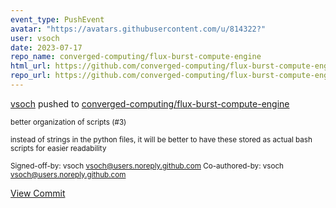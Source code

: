 ```yaml
---
event_type: PushEvent
avatar: "https://avatars.githubusercontent.com/u/814322?"
user: vsoch
date: 2023-07-17
repo_name: converged-computing/flux-burst-compute-engine
html_url: https://github.com/converged-computing/flux-burst-compute-engine/commit/7784a19b39df9bd25132af1c4533a8958e74471f
repo_url: https://github.com/converged-computing/flux-burst-compute-engine
---
```


<a href='https://github.com/vsoch' target='_blank'>vsoch</a> pushed to <a href='https://github.com/converged-computing/flux-burst-compute-engine' target='_blank'>converged-computing/flux-burst-compute-engine</a>

<small>better organization of scripts (#3)

instead of strings in the python files, it will be better
to have these stored as actual bash scripts for easier readability

Signed-off-by: vsoch <vsoch@users.noreply.github.com>
Co-authored-by: vsoch <vsoch@users.noreply.github.com></small>

<a href='https://github.com/converged-computing/flux-burst-compute-engine/commit/7784a19b39df9bd25132af1c4533a8958e74471f' target='_blank'>View Commit</a>
